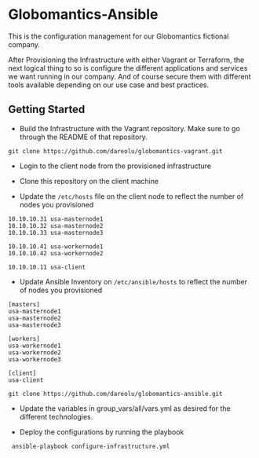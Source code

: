 # Globomantics-Ansible
This is the configuration management for our Globomantics fictional company.

After Provisioning the Infrastructure with either Vagrant or Terraform, the next logical thing to so is configure the different applications and services we want running in our company. And of course secure them with different tools available depending on our use case and best practices.

## Getting Started

- Build the Infrastructure with the Vagrant repository. Make sure to go through the README of that repository.

```git clone https://github.com/dareolu/globomantics-vagrant.git ```

- Login to the client node from the provisioned infrastructure

- Clone this repository on the client machine

- Update the `/etc/hosts` file on the client node to reflect the number of nodes you provisioned

```
10.10.10.31 usa-masternode1
10.10.10.32 usa-masternode2
10.10.10.33 usa-masternode3

10.10.10.41 usa-workernode1
10.10.10.42 usa-workernode2

10.10.10.11 usa-client
```

- Update Ansible Inventory  on `/etc/ansible/hosts` to reflect the number of nodes you provisioned

```
[masters]
usa-masternode1
usa-masternode2
usa-masternode3

[workers]
usa-workernode1
usa-workernode2
usa-workernode3

[client]
usa-client

```

``` git clone https://github.com/dareolu/globomantics-ansible.git ```

-  Update the variables in group_vars/all/vars.yml as desired for the different technologies.


- Deploy the configurations by running the playbook

``` ansible-playbook configure-infrastructure.yml```
